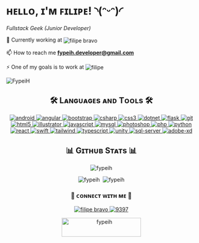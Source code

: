 <!-- Header Name -->
# <span>ʜᴇʟʟᴏ, ɪ'ᴍ ꜰɪʟɪᴘᴇ! ◝(ᵔᵕᵔ)◜</span>
<span>*Fullstack Geek (Junior Developer)*</span>

<!-- Introduction -->
🔭 Currently working at <img align="center" src="https://img.shields.io/badge/Altyra%20Solutions-00a19a?style=for-the-badge&logo=htmx&logoColor=white" alt="filipe bravo" />

📫 How to reach me **fypeih.developer@gmail.com**

⚡ One of my goals is to work at <img align="center" src="https://img.shields.io/badge/riot%20games-D32936.svg?style=for-the-badge&logo=riotgames&logoColor=white" alt="filipe" />

<!--Profile Count Badge-->
<p align="left">
  <img src="https://komarev.com/ghpvc/?username=FypeiH&label=Profile%20views&color=663399&style=for-the-badge&logo=star" alt="FypeiH"/>
</p>

<h2 align="center">🛠️ Lᴀɴɢᴜᴀɢᴇs ᴀɴᴅ Tᴏᴏʟs 🛠️</h2> 
<p align="center">
  <a href="https://developer.android.com" target="_blank" rel="noreferrer">
    <img
      src="https://img.shields.io/badge/Android-3ddc84?style=for-the-badge&logo=android&logoColor=white"
      alt="android"
    />
  </a>
  <a href="https://angular.io" target="_blank" rel="noreferrer">
    <img
      src="https://img.shields.io/badge/Angular-a6120d?style=for-the-badge&logo=angular&logoColor=white"
      alt="angular"
    />
  </a>
  <a href="https://getbootstrap.com" target="_blank" rel="noreferrer">
    <img
      src="https://img.shields.io/badge/Bootstrap-563d7c?style=for-the-badge&logo=bootstrap&logoColor=white"
      alt="bootstrap"
    />
  </a>
  <a href="https://www.w3schools.com/cs/" target="_blank" rel="noreferrer">
    <img
      src="https://img.shields.io/badge/c%23-684d95?style=for-the-badge&logo=csharp&logoColor=white"
      alt="csharp"
    />
  </a>
  <a href="https://www.w3schools.com/css/" target="_blank" rel="noreferrer">
    <img
      src="https://img.shields.io/badge/CSS3-2965f1?style=for-the-badge&logo=css3&logoColor=white"
      alt="css3"
    />
  </a>
  <a href="https://dotnet.microsoft.com/" target="_blank" rel="noreferrer">
    <img
      src="https://img.shields.io/badge/.NET-512bd4?style=for-the-badge&logo=dotnet&logoColor=white"
      alt="dotnet"
    />
  </a>
  <a href="https://flask.palletsprojects.com/" target="_blank" rel="noreferrer">
    <img
      src="https://img.shields.io/badge/Flask-black?style=for-the-badge&logo=flask&logoColor=white"
      alt="flask"
    />
  </a>
  <a href="https://git-scm.com/" target="_blank" rel="noreferrer">
    <img
      src="https://img.shields.io/badge/Git-f1502f?style=for-the-badge&logo=git&logoColor=white"
      alt="git"
    />
  </a>
  <a href="https://www.w3.org/html/" target="_blank" rel="noreferrer">
    <img
      src="https://img.shields.io/badge/HTML5-e34c26?style=for-the-badge&logo=html5&logoColor=white"
      alt="html5"
    />
  </a>
  <a
    href="https://www.adobe.com/in/products/illustrator.html"
    target="_blank"
    rel="noreferrer"
  >
    <img
      src="https://img.shields.io/badge/Adobe%20Illustrator-f8a829?style=for-the-badge&logo=adobe-illustrator&logoColor=3c240c"
      alt="illustrator"
    />
  </a>
  <a
    href="https://developer.mozilla.org/en-US/docs/Web/JavaScript"
    target="_blank"
    rel="noreferrer"
  >
    <img
      src="https://img.shields.io/badge/javascript-%23323330.svg?style=for-the-badge&logo=javascript&logoColor=%23F7DF1E"
      alt="javascript"
    />
  </a>
  <a href="https://www.mysql.com/" target="_blank" rel="noreferrer">
    <img
      src="https://img.shields.io/badge/MySQL-00758f?style=for-the-badge&logo=mysql&logoColor=white"
      alt="mysql"
    />
  </a>
  <a href="https://www.photoshop.com/en" target="_blank" rel="noreferrer">
    <img
      src="https://img.shields.io/badge/Adobe%20Photoshop-5cd0fa?style=for-the-badge&logo=adobe-photoshop&logoColor=0b2631"
      alt="photoshop"
    />
  </a>
  <a href="https://www.php.net" target="_blank" rel="noreferrer">
    <img
      src="https://img.shields.io/badge/php-%23777BB4.svg?style=for-the-badge&logo=php&logoColor=white"
      alt="php"
    />
  </a>
  <a href="https://www.python.org" target="_blank" rel="noreferrer">
    <img
      src="https://img.shields.io/badge/python-3670A0?style=for-the-badge&logo=python&logoColor=ffdd54"
      alt="python"
    />
  </a>
  <a href="https://reactjs.org/" target="_blank" rel="noreferrer">
    <img
      src="https://img.shields.io/badge/react-%2320232a.svg?style=for-the-badge&logo=react&logoColor=%2361DAFB"
      alt="react"
    />
  </a>
  <a href="https://developer.apple.com/swift/" target="_blank" rel="noreferrer">
    <img
      src="https://img.shields.io/badge/Swift-f05138?style=for-the-badge&logo=swift&logoColor=white"
      alt="swift"
    />
  </a>
  <a href="https://tailwindcss.com/" target="_blank" rel="noreferrer">
    <img
      src="https://img.shields.io/badge/tailwindcss-06b6d4?style=for-the-badge&logo=tailwindcss&logoColor=white"
      alt="tailwind"
    />
  </a>
  <a href="https://www.typescriptlang.org/" target="_blank" rel="noreferrer">
    <img
      src="https://img.shields.io/badge/typescript-007acc?style=for-the-badge&logo=typescript&logoColor=white"
      alt="typescript"
    />
  </a>
  <a href="https://unity.com/" target="_blank" rel="noreferrer">
    <img
      src="https://img.shields.io/badge/unity-%23000000.svg?style=for-the-badge&logo=unity&logoColor=white"
      alt="unity"
    />
  </a>
  <a href="https://www.microsoft.com/en-us/sql-server" target="_blank" rel="noreferrer">
    <img
      src="https://img.shields.io/badge/Microsoft%20SQL%20Server-cc2927?style=for-the-badge&logo=microsoft-sql-server&logoColor=white"
      alt="sql-server"
    />
  </a>
  <a href="https://helpx.adobe.com/pt/xd/get-started.html" target="_blank" rel="noreferrer">
    <img
      src="https://img.shields.io/badge/Adobe%20XD-470137?style=for-the-badge&logo=Adobe%20XD&logoColor=ff61f6"
      alt="adobe-xd"
    />
  </a>

</p>

<h2 align="center">📊 Gɪᴛʜᴜʙ Sᴛᴀᴛs 📊</h2> 
<p align="center">
  <img
    src="https://github-readme-stats.vercel.app/api/top-langs?username=fypeih&title_color=6f42c1&text_color=747474&icon_color=570182&border_color=570182&bg_color=ffffff00&show_icons=true&layout=compact"
    alt="fypeih"
  />
</p>

<p align="center">
  <img
    src="https://github-readme-stats.vercel.app/api?username=fypeih&title_color=6f42c1&text_color=747474&icon_color=570182&border_color=570182&bg_color=ffffff00&show_icons=true"
    alt="fypeih"
  />
  &nbsp<img
    src="https://github-readme-streak-stats.herokuapp.com?user=fypeih&theme=shadow-purple&card_width=500&card_height=200"
    alt="fypeih"
  />
</p>

<h3 align="center"><strong>🤝 ᴄᴏɴɴᴇᴄᴛ ᴡɪᴛʜ ᴍᴇ 🤝</strong></h3>
<p align="center">
  <a href="https://linkedin.com/in/filipe bravo" target="blank"
    >
    <img
      src="https://img.shields.io/badge/Linkedin-0077b5?style=for-the-badge&logo=linkedin&logoColor=white"
      alt="filipe bravo"
    />
  </a>
  <a href="https://discord.gg/9397" target="blank"
    ><img
      src="https://img.shields.io/badge/discord-7289da?style=for-the-badge&logo=discord&logoColor=white"
      alt="9397"
  /></a>
</p>
<p align="center">
  <a href="https://www.buymeacoffee.com/fypeih">
    <img
      src="https://cdn.buymeacoffee.com/buttons/v2/default-yellow.png"
      height="50"
      width="210"
      alt="fypeih"
  /></a>
</p>